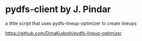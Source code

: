 # pydfs-client by J. Pindar
a little script that uses pydfs-lineup-optimizer to create lineups

https://github.com/DimaKudosh/pydfs-lineup-optimizer

